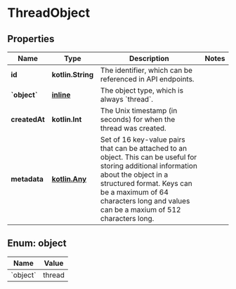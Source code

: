 
# ThreadObject

## Properties
| Name | Type | Description | Notes |
| ------------ | ------------- | ------------- | ------------- |
| **id** | **kotlin.String** | The identifier, which can be referenced in API endpoints. |  |
| **&#x60;object&#x60;** | [**inline**](#&#x60;Object&#x60;) | The object type, which is always &#x60;thread&#x60;. |  |
| **createdAt** | **kotlin.Int** | The Unix timestamp (in seconds) for when the thread was created. |  |
| **metadata** | [**kotlin.Any**](.md) | Set of 16 key-value pairs that can be attached to an object. This can be useful for storing additional information about the object in a structured format. Keys can be a maximum of 64 characters long and values can be a maxium of 512 characters long.  |  |


<a id="`Object`"></a>
## Enum: object
| Name | Value |
| ---- | ----- |
| &#x60;object&#x60; | thread |



